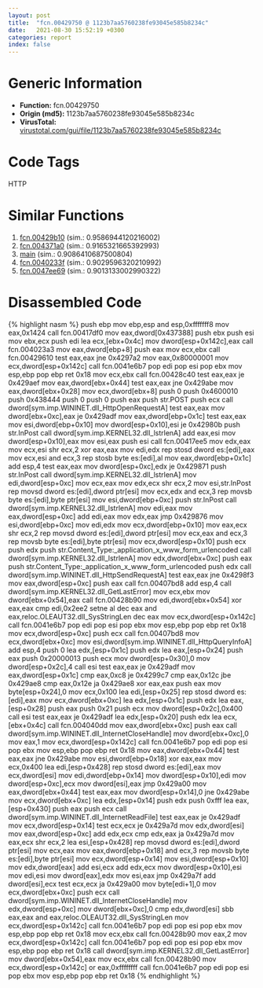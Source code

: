 ```yaml
---
layout: post
title:  "fcn.00429750 @ 1123b7aa5760238fe93045e585b8234c"
date:   2021-08-30 15:52:19 +0300
categories: report
index: false
---
```


# Generic Information
- **Function:** fcn.00429750
- **Origin (md5):** 1123b7aa5760238fe93045e585b8234c
- **VirusTotal:** [virustotal.com/gui/file/1123b7aa5760238fe93045e585b8234c][virustotal_ref]

# Code Tags
<span class="tag" id="HTTP">HTTP</span>


# Similar Functions

1. [fcn.00429b10][similar_1_ref] (sim.: 0.9586944120216002)
2. [fcn.004371a0][similar_2_ref] (sim.: 0.9165321665392993)
3. [main][similar_3_ref] (sim.: 0.9086410687500804)
4. [fcn.0040233f][similar_4_ref] (sim.: 0.9029596320210992)
5. [fcn.0047ee69][similar_5_ref] (sim.: 0.9013133002990322)


# Disassembled Code

{% highlight nasm %}
push ebp
mov ebp,esp
and esp,0xfffffff8
mov eax,0x1424
call fcn.00417df0
mov eax,dword[0x437388]
push ebx
push esi
mov ebx,ecx
push edi
lea ecx,[ebx+0x4c]
mov dword[esp+0x142c],eax
call fcn.004023a3
mov eax,dword[ebp+8]
push eax
mov ecx,ebx
call fcn.00429610
test eax,eax
jne 0x4297a2
mov eax,0x80000001
mov ecx,dword[esp+0x142c]
call fcn.0041e6b7
pop edi
pop esi
pop ebx
mov esp,ebp
pop ebp
ret 0x18
mov ecx,ebx
call fcn.00428c40
test eax,eax
je 0x429aef
mov eax,dword[ebx+0x44]
test eax,eax
jne 0x429abe
mov eax,dword[ebx+0x28]
mov ecx,dword[ebx+8]
push 0
push 0x4600010
push 0x438444
push 0
push 0
push eax
push str.POST
push ecx
call dword[sym.imp.WININET.dll_HttpOpenRequestA]
test eax,eax
mov dword[ebx+0xc],eax
je 0x429adf
mov eax,dword[ebp+0x1c]
test eax,eax
mov esi,dword[ebp+0x10]
mov dword[esp+0x10],esi
je 0x42980b
push str.InPost
call dword[sym.imp.KERNEL32.dll_lstrlenA]
add eax,esi
mov dword[esp+0x10],eax
mov esi,eax
push esi
call fcn.00417ee5
mov edx,eax
mov ecx,esi
shr ecx,2
xor eax,eax
mov edi,edx
rep stosd dword es:[edi],eax
mov ecx,esi
and ecx,3
rep stosb byte es:[edi],al
mov eax,dword[ebp+0x1c]
add esp,4
test eax,eax
mov dword[esp+0xc],edx
je 0x429871
push str.InPost
call dword[sym.imp.KERNEL32.dll_lstrlenA]
mov edi,dword[esp+0xc]
mov ecx,eax
mov edx,ecx
shr ecx,2
mov esi,str.InPost
rep movsd dword es:[edi],dword ptr[esi]
mov ecx,edx
and ecx,3
rep movsb byte es:[edi],byte ptr[esi]
mov esi,dword[ebp+0xc]
push str.InPost
call dword[sym.imp.KERNEL32.dll_lstrlenA]
mov edi,eax
mov eax,dword[esp+0xc]
add edi,eax
mov edx,eax
jmp 0x429876
mov esi,dword[ebp+0xc]
mov edi,edx
mov ecx,dword[ebp+0x10]
mov eax,ecx
shr ecx,2
rep movsd dword es:[edi],dword ptr[esi]
mov ecx,eax
and ecx,3
rep movsb byte es:[edi],byte ptr[esi]
mov ecx,dword[esp+0x10]
push ecx
push edx
push str.Content_Type:_application_x_www_form_urlencoded
call dword[sym.imp.KERNEL32.dll_lstrlenA]
mov edx,dword[ebx+0xc]
push eax
push str.Content_Type:_application_x_www_form_urlencoded
push edx
call dword[sym.imp.WININET.dll_HttpSendRequestA]
test eax,eax
jne 0x4298f3
mov eax,dword[esp+0xc]
push eax
call fcn.00407bd8
add esp,4
call dword[sym.imp.KERNEL32.dll_GetLastError]
mov ecx,ebx
mov dword[ebx+0x54],eax
call fcn.00428b90
mov edi,dword[ebx+0x54]
xor eax,eax
cmp edi,0x2ee2
setne al
dec eax
and eax,reloc.OLEAUT32.dll_SysStringLen
dec eax
mov ecx,dword[esp+0x142c]
call fcn.0041e6b7
pop edi
pop esi
pop ebx
mov esp,ebp
pop ebp
ret 0x18
mov ecx,dword[esp+0xc]
push ecx
call fcn.00407bd8
mov ecx,dword[ebx+0xc]
mov esi,dword[sym.imp.WININET.dll_HttpQueryInfoA]
add esp,4
push 0
lea edx,[esp+0x1c]
push edx
lea eax,[esp+0x24]
push eax
push 0x20000013
push ecx
mov dword[esp+0x30],0
mov dword[esp+0x2c],4
call esi
test eax,eax
je 0x429adf
mov eax,dword[esp+0x1c]
cmp eax,0xc8
je 0x4299c7
cmp eax,0x12c
jbe 0x429ae8
cmp eax,0x12e
ja 0x429ae8
xor eax,eax
push eax
mov byte[esp+0x24],0
mov ecx,0x100
lea edi,[esp+0x25]
rep stosd dword es:[edi],eax
mov ecx,dword[ebx+0xc]
lea edx,[esp+0x1c]
push edx
lea eax,[esp+0x28]
push eax
push 0x21
push ecx
mov dword[esp+0x2c],0x400
call esi
test eax,eax
je 0x429adf
lea edx,[esp+0x20]
push edx
lea ecx,[ebx+0x4c]
call fcn.004040dd
mov eax,dword[ebx+0xc]
push eax
call dword[sym.imp.WININET.dll_InternetCloseHandle]
mov dword[ebx+0xc],0
mov eax,1
mov ecx,dword[esp+0x142c]
call fcn.0041e6b7
pop edi
pop esi
pop ebx
mov esp,ebp
pop ebp
ret 0x18
mov eax,dword[ebx+0x44]
test eax,eax
jne 0x429abe
mov esi,dword[ebp+0x18]
xor eax,eax
mov ecx,0x400
lea edi,[esp+0x428]
rep stosd dword es:[edi],eax
mov ecx,dword[esi]
mov edi,dword[ebp+0x14]
mov dword[esp+0x10],edi
mov dword[esp+0xc],ecx
mov dword[esi],eax
jmp 0x429a00
mov eax,dword[ebx+0x44]
test eax,eax
mov dword[esp+0x14],0
jne 0x429abe
mov ecx,dword[ebx+0xc]
lea edx,[esp+0x14]
push edx
push 0xfff
lea eax,[esp+0x430]
push eax
push ecx
call dword[sym.imp.WININET.dll_InternetReadFile]
test eax,eax
je 0x429adf
mov ecx,dword[esp+0x14]
test ecx,ecx
je 0x429a7d
mov edx,dword[esi]
mov eax,dword[esp+0xc]
add edx,ecx
cmp edx,eax
ja 0x429a7d
mov eax,ecx
shr ecx,2
lea esi,[esp+0x428]
rep movsd dword es:[edi],dword ptr[esi]
mov ecx,eax
mov eax,dword[ebp+0x18]
and ecx,3
rep movsb byte es:[edi],byte ptr[esi]
mov ecx,dword[esp+0x14]
mov esi,dword[esp+0x10]
mov edx,dword[eax]
add esi,ecx
add edx,ecx
mov dword[esp+0x10],esi
mov edi,esi
mov dword[eax],edx
mov esi,eax
jmp 0x429a7f
add dword[esi],ecx
test ecx,ecx
ja 0x429a00
mov byte[edi+1],0
mov ecx,dword[ebx+0xc]
push ecx
call dword[sym.imp.WININET.dll_InternetCloseHandle]
mov edx,dword[esp+0xc]
mov dword[ebx+0xc],0
cmp edx,dword[esi]
sbb eax,eax
and eax,reloc.OLEAUT32.dll_SysStringLen
mov ecx,dword[esp+0x142c]
call fcn.0041e6b7
pop edi
pop esi
pop ebx
mov esp,ebp
pop ebp
ret 0x18
mov ecx,ebx
call fcn.00428b90
mov eax,2
mov ecx,dword[esp+0x142c]
call fcn.0041e6b7
pop edi
pop esi
pop ebx
mov esp,ebp
pop ebp
ret 0x18
call dword[sym.imp.KERNEL32.dll_GetLastError]
mov dword[ebx+0x54],eax
mov ecx,ebx
call fcn.00428b90
mov ecx,dword[esp+0x142c]
or eax,0xffffffff
call fcn.0041e6b7
pop edi
pop esi
pop ebx
mov esp,ebp
pop ebp
ret 0x18
{% endhighlight %}


[similar_1_ref]: /report/fcn.00429b10@1123b7aa5760238fe93045e585b8234c
[similar_2_ref]: /report/fcn.004371a0@4fe6510221c33bf023f6abed461fc13f
[similar_3_ref]: /report/main@fca52b995e756cff97168f6fef94b37d
[similar_4_ref]: /report/fcn.0040233f@f5b8476c36459986b226c45654aeb016
[similar_5_ref]: /report/fcn.0047ee69@d96761eb00d2d97e2b6f5ffffed0b46a
[virustotal_ref]: https://www.virustotal.com/gui/file/1123b7aa5760238fe93045e585b8234c